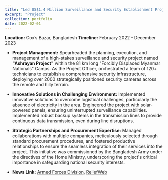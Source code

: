 ```yaml
---
title: "Led US$1.4 Million Surveillance and Security Establishment Project"
excerpt: "Project"
collection: portfolio
date: 2022-02-01
---
```


**Location:** Cox’s Bazar, Bangladesh
**Timeline:** February 2022 - December 2023

- **Project Management:** Spearheaded the planning, execution, and management of a high-stakes surveillance and security project named **"Ashrayan Project"** within the 81 km long "Forcibly Displaced Myanmar Nationals" Camps. As the Project Officer, orchestrated a team of 120+ technicians to establish a comprehensive security infrastructure, deploying over 2000 strategically positioned security cameras across the remote and hilly terrain.


- **Innovative Solutions in Challenging Environment:** Implemented innovative solutions to overcome logistical challenges, particularly the absence of electricity in the area. Engineered the project with solar-powered panels, ensuring uninterrupted surveillance capabilities. Implemented robust backup systems in the transmission lines to provide continuous data transmission, even during line disruptions.

- **Strategic Partnerships and Procurement Expertise:** Managed collaborations with multiple companies, meticulously selected through standard procurement procedures, and fostered productive relationships to ensure the seamless integration of their services into the project. This initiative was commissioned by the Bangladesh Army under the directives of the Home Ministry, underscoring the project's critical importance in safeguarding national security interests.

- **News Link:** [Armed Forces Division](https://afd.gov.bd/activities/ashrayan-project), [ReliefWeb](https://reliefweb.int/report/bangladesh/forcibly-displaced-myanmar-nationals-fdmns-cox-s-bazar-bangladesh-health-sector)

